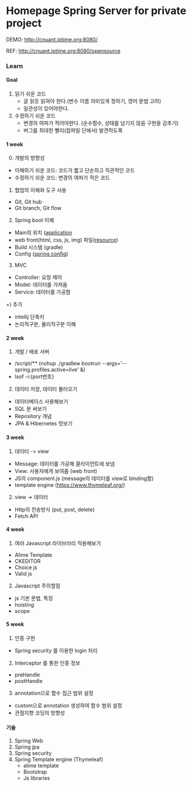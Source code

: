 # Homepage Spring Server for private project

DEMO: http://cnuant.iptime.org:8080/

REF: http://cnuant.iptime.org:8080/opensource

### Learn
#### Goal 
1. 읽기 쉬운 코드 
    - 글 읽듯 읽혀야 한다.(변수 이름 의미있게 정하기, 영어 문법 고려)
    - 일관성이 있어야한다.
2. 수정하기 쉬운 코드 
    - 변경의 여파가 적어야한다. (순수함수, 상태를 남기지 않음 구현을 감추기)
    - 버그를 최대한 빨리(컴파일 단에서) 발견하도록
####  1 week 
0) 개발의 방향성 
 - 이해하기 쉬운 코드: 코드가 짧고 단순하고 직관적인 코드
 - 수정하기 쉬운 코드: 변경의 여파가 적은 코드
 
1) 협업의 이해와 도구 사용 
 - Git, Git hub 
 - Git branch, Git flow
 
2) Spring boot 이해 
 - Main의 위치 ([application](https://github.com/inspire12/homepage-spring-server/blob/master/src/main/java/com/inspire12/homepage/HomepageApplication.java)
 - web front(html, css, js, img) 파일([resource](https://github.com/inspire12/homepage-spring-server/tree/master/src/main/resources)) 
 - Build 시스템 (gradle) 
 - Config ([spring config](https://github.com/inspire12/homepage-spring-server/tree/master/src/main/java/com/inspire12/homepage/config)) 
 
3) MVC 
 - Controller: 요청 제어 
 - Model: 데이터를 가져옴 
 - Service: 데이터를 가공함
 
+) 추가 
- intellij 단축키 
- 논리적구분, 물리적구분 이해 
   
####  2 week   
1) 개발 / 배포 서버 
 - /script/** (nohup ./gradlew bootrun --args='--spring.profiles.active=live' &) 
 - lsof -i:{port번호} 

2) 데이터 저장, 데이터 불러오기 
 - 데이터베이스 사용해보기 
 - SQL 문 써보기 
 - Repository 개념 
 - JPA & Hibernetes 맛보기
 
#### 3 week
1) 데이터 -> view 
 - Message: 데이터를 가공해 클라이언트에 보냄
 - View: 사용자에게 보여줌 (web front) 
 - JS의 component.js (message의 데이터를 view로 binding함)
 - template engine (https://www.thymeleaf.org/)

2) view -> 데이터 
 - Http의 전송방식 (put, post, delete)
 - Fetch API  

#### 4 week
1) 여러 Javascript 라이브러리 적용해보기  
 - Alime Template
 - CKEDITOR 
 - Choice js 
 - Valid js 
  
2) Javascript 주의할점
 - js 기본 문법, 특징
 - hoisting 
 - scope 
 
#### 5 week 
1) 인증 구현 
 - Spring security 를 이용한 login 처리 
2) Interceptor 를 통한 인증 정보   
 - preHandle
 - postHandle 
3) annotation으로 함수 접근 범위 설정 
 - custom으로 annotation 생성하여 함수 범위 설정
 - 관점지향 코딩의 방향성 

#### 기술
1. Spring Web
2. Spring jpa 
3. Spring security 
4. Spring Template engine (Thymeleaf)
    - alime template
    - Bootstrap 
    - Js libraries   


